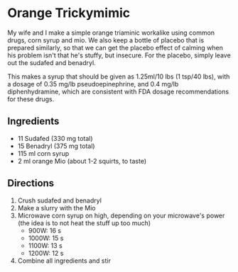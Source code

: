 Orange Trickymimic
==================
My wife and I make a simple orange triaminic workalike using common drugs, corn syrup and mio.  We also keep a bottle of placebo that is prepared similarly, so that we can get the placebo effect of calming when his problem isn't that he's stuffy, but insecure.  For the placebo, simply leave out the sudafed and benadryl.

This makes a syrup that should be given as 1.25ml/10 lbs (1 tsp/40 lbs), with a dosage of 0.35 mg/lb pseudoepinephrine, and 0.4 mg/lb diphenhydramine, which are consistent with FDA dosage recommendations for these drugs.

Ingredients
-----------
* 11 Sudafed (330 mg total)
* 15 Benadryl (375 mg total)
* 115 ml corn syrup
* 2 ml orange Mio (about 1-2 squirts, to taste)

Directions
----------
1. Crush sudafed and benadryl
2. Make a slurry with the Mio
3. Microwave corn syrup on high, depending on your microwave's power (the idea is to not heat the stuff up too much)
	* 900W: 16 s
	* 1000W: 15 s
	* 1100W: 13 s
	* 1200W: 12 s
4. Combine all ingredients and stir
